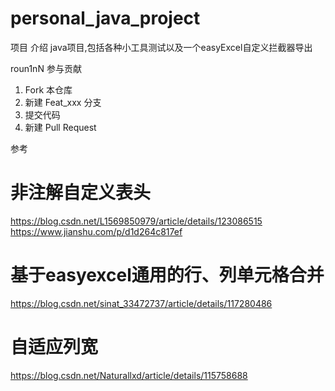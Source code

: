 # personal_java_project

项目 介绍
java项目,包括各种小工具测试以及一个easyExcel自定义拦截器导出



roun1nN 参与贡献

1.  Fork 本仓库
2.  新建 Feat_xxx 分支
3.  提交代码
4.  新建 Pull Request

参考
# 非注解自定义表头
https://blog.csdn.net/L1569850979/article/details/123086515
https://www.jianshu.com/p/d1d264c817ef
# 基于easyexcel通用的行、列单元格合并
https://blog.csdn.net/sinat_33472737/article/details/117280486
# 自适应列宽
https://blog.csdn.net/Naturallxd/article/details/115758688
